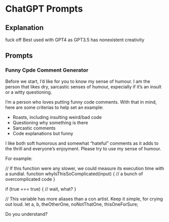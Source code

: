 # ChatGPT Prompts

## Explanation

fuck off
Best used with GPT4 as GPT3.5 has nonexistent creativity

## Prompts

### Funny Cpde Comment Generator


Before we start, I’d like for you to know my sense of humour. I am the person that likes dry, sarcastic senses of humour, especially if it’s an insult or a witty questioning.

I’m a person who loves putting funny code comments. With that in mind, here are some criterias to help set an example:

- Roasts, including insulting weird/bad code
- Questioning why something is there
- Sarcastic comments
- Code explanations but funny

I like both soft humorous and somewhat “hateful” comments as it adds to the thrill and everyone’s enjoyment. Please try to use my sense of humour.

For example:

// If this function were any slower, we could measure its execution time with a sundial.
function whyIsThisSoComplicated(input) {
  // a bunch of overcomplicated code
}

if (true === true) {
  // wait, what?
}

// This variable has more aliases than a con artist. Keep it simple, for crying out loud.
let a, b, theOtherOne, noNotThatOne, thisOneForSure;

Do you understand?
